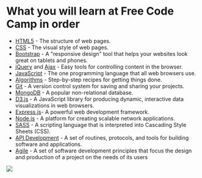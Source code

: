 # What you will learn at Free Code Camp in order

- [HTML5](https://developer.mozilla.org/en-US/docs/Web/HTML) - The structure of web pages.
- [CSS](https://developer.mozilla.org/en-US/docs/Web/CSS) - The visual style of web pages.
- [Bootstrap](http://getbootstrap.com/) - A "responsive design" tool that helps your websites look great on tablets and phones.
- [jQuery](https://jquery.com/) and [Ajax](https://developer.mozilla.org/en-US/docs/AJAX) - Easy tools for controlling content in the browser.
- [JavaScript](https://developer.mozilla.org/en-US/docs/Web/JavaScript) - The one programming language that all web browsers use.
- [Algorithms](https://en.wikipedia.org/wiki/Algorithm) - Step-by-step recipes for getting things done.
- [Git](https://git-scm.com/) - A version control system for saving and sharing your projects.
- [MongoDB](https://www.mongodb.org/) - A popular non-relational database.
- [D3.js](http://d3js.org/) - A JavaScript library for producing dynamic, interactive data visualizations in web browsers.
- [Express.js](http://expressjs.com/)- A powerful web development framework.
- [Node.js](https://nodejs.org/) - A platform for creating scalable network applications.
- [SASS](http://sass-lang.com/) - A scripting language that is interpreted into Cascading Style Sheets (CSS).
- [API Development](https://en.wikipedia.org/wiki/Application_programming_interface) -  A set of routines, protocols, and tools for building software and applications.
- [Agile](https://en.wikipedia.org/wiki/Agile_software_development) - A set of software development principles that focus the design and production of a project on the needs of its users

![](http://2.bp.blogspot.com/-CPfmVm56c7c/VTwEpZkHBtI/AAAAAAAAAks/0dEwiH-DjEE/s1600/curriculum-diagram-full.jpg|width=600px)
